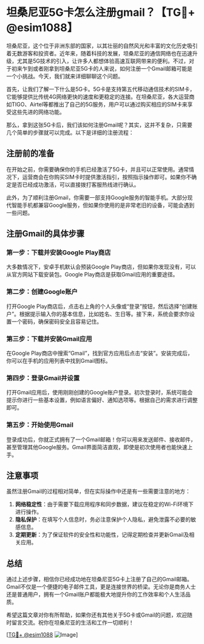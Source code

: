 # 坦桑尼亚5G卡怎么注册gmail？【TG💪+ @esim1088】

坦桑尼亚，这个位于非洲东部的国家，以其壮丽的自然风光和丰富的文化历史吸引着无数游客和投资者。近年来，随着科技的发展，坦桑尼亚的通信网络也在迅速升级，尤其是5G技术的引入，让许多人都想体验高速互联网带来的便利。不过，对于初来乍到或者刚拿到坦桑尼亚5G卡的人来说，如何注册一个Gmail邮箱可能是一个小挑战。今天，我们就来详细聊聊这个问题。

首先，让我们了解一下什么是5G卡。5G卡是支持第五代移动通信技术的SIM卡，它能够提供比传统4G网络更快的速度和更稳定的连接。在坦桑尼亚，各大运营商如TIGO、Airtel等都推出了自己的5G服务，用户可以通过购买相应的SIM卡来享受这些先进的网络功能。

那么，拿到这张5G卡后，我们该如何注册Gmail呢？其实，这并不复杂，只需要几个简单的步骤就可以完成。以下是详细的注册流程：

## 注册前的准备

在开始之前，你需要确保你的手机已经激活了5G卡，并且可以正常使用。通常情况下，运营商会在你购买SIM卡时提供激活指引，按照指示操作即可。如果你不确定是否已经成功激活，可以直接拨打客服热线进行确认。

此外，为了顺利注册Gmail，你需要一部支持Google服务的智能手机。大部分现代智能手机都兼容Google服务，但如果你使用的是非常老旧的设备，可能会遇到一些问题。

## 注册Gmail的具体步骤

### 第一步：下载并安装Google Play商店

大多数情况下，安卓手机默认会预装Google Play商店，但如果你发现没有，可以从官方网站下载安装包。Google Play商店是获取Gmail应用的重要途径。

### 第二步：创建Google账户

打开Google Play商店后，点击右上角的个人头像或“登录”按钮，然后选择“创建账户”。根据提示输入你的基本信息，比如姓名、生日等。接下来，系统会要求你设置一个密码，确保密码安全且容易记住。

### 第三步：下载并安装Gmail应用

在Google Play商店中搜索“Gmail”，找到官方应用后点击“安装”。安装完成后，你可以在手机的应用列表中找到Gmail图标。

### 第四步：登录Gmail并设置

打开Gmail应用后，使用刚刚创建的Google账户登录。初次登录时，系统可能会提示你进行一些基本设置，例如语言偏好、通知选项等。根据自己的需求进行调整即可。

### 第五步：开始使用Gmail

登录成功后，你就正式拥有了一个Gmail邮箱！你可以用来发送邮件、接收邮件，甚至管理其他Google服务。Gmail界面简洁直观，即使是初次使用者也能快速上手。

## 注意事项

虽然注册Gmail的过程相对简单，但在实际操作中还是有一些需要注意的地方：

1. **网络稳定性**：由于需要下载应用程序和同步数据，建议在稳定的Wi-Fi环境下进行操作。
2. **隐私保护**：在填写个人信息时，务必注意保护个人隐私，避免泄露不必要的敏感信息。
3. **定期更新**：为了保证软件的安全性和功能性，记得定期检查并更新Gmail及相关应用。

## 总结

通过上述步骤，相信你已经成功地在坦桑尼亚5G卡上注册了自己的Gmail邮箱。Gmail不仅是一个便捷的电子邮件工具，更是连接世界的桥梁。无论你是商务人士还是普通用户，拥有一个Gmail账户都能极大地提升你的工作效率和个人生活品质。

希望这篇文章对你有所帮助，如果你还有其他关于5G卡或Gmail的问题，欢迎随时留言交流。祝你在坦桑尼亚的生活和工作一切顺利！

[[TG💪+ @esim1088](https://t.me/s/esim1088) ![Image](https://i.postimg.cc/4NQfJmqS/Snipaste-2025-05-13-00-14-12.png)]